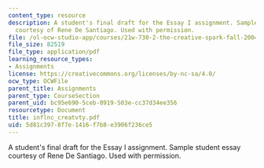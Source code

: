 ```yaml
---
content_type: resource
description: A student's final draft for the Essay I assignment. Sample student essay
  courtesy of Rene De Santiago. Used with permission.
file: /ol-ocw-studio-app/courses/21w-730-2-the-creative-spark-fall-2004/5d81c3978f7e1416f7b8e3906f236ce5_inflnc_creatvty.pdf
file_size: 82519
file_type: application/pdf
learning_resource_types:
- Assignments
license: https://creativecommons.org/licenses/by-nc-sa/4.0/
ocw_type: OCWFile
parent_title: Assignments
parent_type: CourseSection
parent_uid: bc95e690-5ceb-0919-503e-cc37d34ee356
resourcetype: Document
title: inflnc_creatvty.pdf
uid: 5d81c397-8f7e-1416-f7b8-e3906f236ce5
---
```

A student's final draft for the Essay I assignment. Sample student essay courtesy of Rene De Santiago. Used with permission.